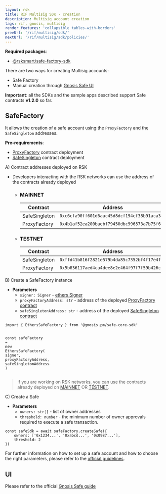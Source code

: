 ```yaml
---
layout: rsk
title: RIF Multisig SDK - creation
description: Multisig account creation
tags: rif, gnosis, multisig
render_features: 'collapsible tables-with-borders'
prevUrl: '/rif/multisig/sdk/'
nextUrl: '/rif/multisig/sdk/policies/'
---
```


**Required packages**:
- [@rsksmart/safe-factory-sdk](https://github.com/rsksmart/safe-factory-sdk)

There are two ways for creating Multisig accounts:
- Safe Factory
- Manual creation through [Gnosis Safe UI](https://rsk-gnosis-safe.com/#/welcome)

**Important**: all the SDKs and the sample apps described support Safe contracts **v1.2.0** so far.

## SafeFactory
It allows the creation of a safe account using the `ProxyFactory` and the `SafeSingleton` addresses.

**Pre-requirements**:
- [ProxyFactory](https://docs.gnosis.io/safe/docs/contracts_architecture/#5-proxy-factory) contract deployment
- [SafeSingleton](https://docs.gnosis.io/safe/docs/contracts_architecture/#1-transaction-management-core-contract) contract deployment

[](#top "collapsible")
<div class="accordion"><div class="card accordion__rsk"><div id="collapsible-0-header-0" class="card-header"><a class="btn collapsed" data-toggle="collapse" data-target="#collapsible-0-body-0">
        A) Contract addresses deployed on RSK
        <span class="hint"></span></a></div><div id="collapsible-0-body-0" class="collapse" aria-labelledby="collapsible-0-header-0"><div class="card-body"><ul>
            <li>
                Developers interacting with the RSK networks can use the address of the contracts already deployed
                <ul>
                    <li>
                        <h3 class="heading-with-icon" id="mainnet"><a href="#mainnet" class="heading-icon-container"><svg id="anchor-icon-template" width="20" version="1.1" xmlns="http://www.w3.org/2000/svg" x="0px" y="0px" viewBox="0 0 31.891 31.891" style="display: none;"><g style="fill: white;"><path d="M30.543,5.74l-4.078-4.035c-1.805-1.777-4.736-1.789-6.545-0.02l-4.525,4.414c-1.812,1.768-1.82,4.648-0.02,6.424 l2.586-2.484c-0.262-0.791,0.061-1.697,0.701-2.324l2.879-2.807c0.912-0.885,2.375-0.881,3.275,0.01l2.449,2.42 c0.9,0.891,0.896,2.326-0.01,3.213l-2.879,2.809c-0.609,0.594-1.609,0.92-2.385,0.711l-2.533,2.486 c1.803,1.781,4.732,1.789,6.545,0.02l4.52-4.41C32.34,10.396,32.346,7.519,30.543,5.74z"></path><path d="M13.975,21.894c0.215,0.773-0.129,1.773-0.752,2.381l-2.689,2.627c-0.922,0.9-2.414,0.895-3.332-0.012l-2.498-2.461 c-0.916-0.906-0.91-2.379,0.012-3.275l2.691-2.627c0.656-0.637,1.598-0.961,2.42-0.689l2.594-2.57 c-1.836-1.811-4.824-1.82-6.668-0.02l-4.363,4.26c-1.846,1.803-1.855,4.734-0.02,6.549l4.154,4.107 c1.834,1.809,4.82,1.818,6.668,0.018l4.363-4.26c1.844-1.805,1.852-4.734,0.02-6.547L13.975,21.894z"></path><path d="M11.139,20.722c0.611,0.617,1.611,0.623,2.234,0.008l7.455-7.416c0.621-0.617,0.625-1.615,0.008-2.234 c-0.613-0.615-1.611-0.619-2.23-0.006l-7.457,7.414C10.529,19.103,10.525,20.101,11.139,20.722z"></path></g></svg></a>MAINNET</h3>
                        <table>
                          <thead>
                            <tr>
                              <th>Contract</th>
                              <th>Address</th>
                            </tr>
                          </thead>
                          <tbody>
                            <tr>
                              <td>SafeSingleton</td>
                              <td><code>0xc6cfa90ff601d6aac45d8dcf194cf38b91aca368</code></td>
                            </tr>
                            <tr>
                              <td>ProxyFactory</td>
                              <td><code>0x4b1af52ea200baebf79450dbc996573a7b75f65a</code></td>
                            </tr>
                          </tbody>
                        </table>
                    </li>
                    <li>
                        <h3 class="heading-with-icon" id="testnet"><a href="#testnet" class="heading-icon-container"><svg id="anchor-icon-template" width="20" version="1.1" xmlns="http://www.w3.org/2000/svg" x="0px" y="0px" viewBox="0 0 31.891 31.891" style="display: none;"><g style="fill: white;"><path d="M30.543,5.74l-4.078-4.035c-1.805-1.777-4.736-1.789-6.545-0.02l-4.525,4.414c-1.812,1.768-1.82,4.648-0.02,6.424 l2.586-2.484c-0.262-0.791,0.061-1.697,0.701-2.324l2.879-2.807c0.912-0.885,2.375-0.881,3.275,0.01l2.449,2.42 c0.9,0.891,0.896,2.326-0.01,3.213l-2.879,2.809c-0.609,0.594-1.609,0.92-2.385,0.711l-2.533,2.486 c1.803,1.781,4.732,1.789,6.545,0.02l4.52-4.41C32.34,10.396,32.346,7.519,30.543,5.74z"></path><path d="M13.975,21.894c0.215,0.773-0.129,1.773-0.752,2.381l-2.689,2.627c-0.922,0.9-2.414,0.895-3.332-0.012l-2.498-2.461 c-0.916-0.906-0.91-2.379,0.012-3.275l2.691-2.627c0.656-0.637,1.598-0.961,2.42-0.689l2.594-2.57 c-1.836-1.811-4.824-1.82-6.668-0.02l-4.363,4.26c-1.846,1.803-1.855,4.734-0.02,6.549l4.154,4.107 c1.834,1.809,4.82,1.818,6.668,0.018l4.363-4.26c1.844-1.805,1.852-4.734,0.02-6.547L13.975,21.894z"></path><path d="M11.139,20.722c0.611,0.617,1.611,0.623,2.234,0.008l7.455-7.416c0.621-0.617,0.625-1.615,0.008-2.234 c-0.613-0.615-1.611-0.619-2.23-0.006l-7.457,7.414C10.529,19.103,10.525,20.101,11.139,20.722z"></path></g></svg></a>TESTNET</h3>
                        <table>
                          <thead>
                            <tr>
                              <th>Contract</th>
                              <th>Address</th>
                            </tr>
                          </thead>
                          <tbody>
                            <tr>
                              <td>SafeSingleton</td>
                              <td><code class="highlighter-rouge">0xffd41b816f2821e579b4da85c7352bf4f17e4fa5</code></td>
                            </tr>
                            <tr>
                              <td>ProxyFactory</td>
                              <td><code class="highlighter-rouge">0x5b836117aed4ca4dee8e2e464f97f7f59b426c5a</code></td>
                            </tr>
                          </tbody>
                        </table>
                    </li>
                </ul>
            </li>
        </ul></div></div></div><div class="card accordion__rsk"><div id="collapsible-0-header-1" class="card-header"><a class="btn collapsed" data-toggle="collapse" data-target="#collapsible-0-body-1">
        B) Create a SafeFactory instance
        <span class="hint"></span></a></div><div id="collapsible-0-body-1" class="collapse" aria-labelledby="collapsible-0-header-1"><div class="card-body"><ul class="snippet__parameters snippet__parameters--lightgreen border-bottom-0">
            <li>
                <strong>Parameters</strong>
                <ul>
                    <li>
                        <code>signer: Signer</code> - <a href="https://docs.ethers.io/v5/api/signer/#Signer" rel="external noopener noreferrer" target="_blank">ethers Signer</a>
                    </li>
                    <li>
                        <code>proxyFactoryAddress: str</code> - address of the deployed <a href="https://docs.gnosis.io/safe/docs/contracts_architecture/#5-proxy-factory" rel="external noopener noreferrer" target="_blank">ProxyFactory contract</a>
                    </li>
                    <li>
                        <code>safeSingletonAddress: str</code> - address of the deployed <a href="https://docs.gnosis.io/safe/docs/contracts_architecture/#1-transaction-management-core-contract" rel="external noopener noreferrer" target="_blank">SafeSingleton contract</a>
                    </li>
                </ul>
            </li>
        </ul><div class="gatsby-highlight" data-language="ts"><pre class="language-ts"><code class="language-ts"><span class="token keyword">import</span> <span class="token punctuation">{</span> EthersSafeFactory <span class="token punctuation">}</span> <span class="token keyword">from</span> <span class="token string">'@gnosis.pm/safe-core-sdk'</span> 

<span class="token keyword">const</span> safeFactory <span class="token operator">=</span> <span class="token keyword">new</span> <span class="token class-name">EthersSafeFactory</span><span class="token punctuation">(</span>
signer<span class="token punctuation">,</span>
proxyFactoryAddress<span class="token punctuation">,</span>
safeSingletonAddress
<span class="token punctuation">)</span></code></pre></div><blockquote class="mt-3">
<p>If you are working on RSK networks, you can use the contracts already deployed on <a href="#mainnet">MAINNET</a> OR <a href="#testnet">TESTNET</a>.</p>
</blockquote></div></div></div><div class="card accordion__rsk"><div id="collapsible-0-header-2" class="card-header"><a class="btn collapsed" data-toggle="collapse" data-target="#collapsible-0-body-2">
C) Create a Safe
<span class="hint"></span></a></div><div id="collapsible-0-body-2" class="collapse" aria-labelledby="collapsible-0-header-2"><div class="card-body"><ul class="snippet__parameters snippet__parameters--lightgreen border-bottom-0">
<li>
<strong>Parameters</strong>
<ul>
<li>
<code>owners: str[]</code> - list of owner addresses
</li>
<li>
<code>threshold: number</code> - the minimum number of owner approvals required to execute a safe transaction.
</li>
</ul>
</li>
</ul><div class="language-ts snippet__code snippet__code--lightgreen border-top-0">
<div class="gatsby-highlight" data-language="ts"><pre class="language-ts"><code class="language-ts"><span class="token keyword">const</span> safeSdk <span class="token operator">=</span> <span class="token keyword">await</span> safeFactory<span class="token punctuation">.</span><span class="token function">createSafe</span><span class="token punctuation">(</span><span class="token punctuation">{</span>
    owners<span class="token operator">:</span> <span class="token punctuation">[</span><span class="token string">'0x1234...'</span><span class="token punctuation">,</span> <span class="token string">'0xabcd...'</span><span class="token punctuation">,</span> <span class="token string">'0x0987...'</span><span class="token punctuation">]</span><span class="token punctuation">,</span>
    threshold<span class="token operator">:</span> <span class="token number">2</span>
<span class="token punctuation">}</span><span class="token punctuation">)</span></code></pre></div>
</div></div></div></div></div>

For further information on how to set up a safe account and how to choose the right parameters, please refer to the [official guidelines](https://help.gnosis-safe.io/en/articles/4772567-what-gnosis-safe-setup-should-i-use).

## UI

Please refer to the official [Gnosis Safe guide](https://help.gnosis-safe.io/en/articles/3876461-create-a-gnosis-safe-account)
